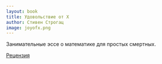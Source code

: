 ```yaml
---
layout: book
title: Удовольствие от Х
author: Стивен Строгац
image: joyofx.png
---
```


Занимательные эссе о математике для простых смертных.

[Рецензия](/2015/10/02/1/)
